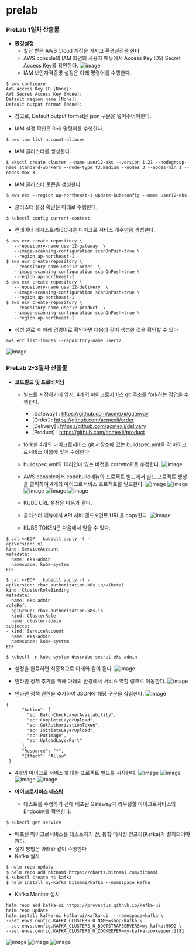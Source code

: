 # prelab

### PreLab 1일차 산출물 ###

- **환경설정**
  - 할당 받은 AWS Cloud 계정을 가지고 환경설정을 한다.
  - AWS console의 IAM 화면의 사용자 메뉴에서 Access Key ID와 Secret Access Key를 확인한다.
![image](https://github.com/Kim-sehee/prelab/blob/cf47fa3ddf98742cc043557da54978ee993e7200/accesskey_setting.JPG)
  - IAM 보안자격증명 설정은 아래 명령어를 수행한다.
```
$ aws configure
AWS Access Key ID [None]:
AWS Secret Access Key [None]:
Default region name [None]: 
Default output format [None]:
```
  - 참고로, Default output format은 json 구문을 넣어주어야한다.

  - IAM 설정 확인은 아래 명령어를 수행한다.
```
$ aws iam list-account-aliases
```

  - IAM 클러스터를 생성한다.
```
$ eksctl create cluster --name user12-eks --version 1.21 --nodegroup-name standard-workers --node-type t3.medium --nodes 3 --nodes-min 1 --nodes-max 3
```

  - IAM 클러스터 토큰을 생성한다
```
$ aws eks --region ap-northeast-1 update-kubeconfig --name user12-eks
```

  - 클러스터 설정 확인은 아래로 수행한다.
```
$ kubectl config current-context
```

  - 컨테이너 레지스트리(ECR)을 마이크로 서비스 개수만큼 생성한다.
 ```
 $ aws ecr create-repository \
    --repository-name user12-gateway  \
    --image-scanning-configuration scanOnPush=true \
    --region ap-northeast-1
 $ aws ecr create-repository \
    --repository-name user12-order  \
    --image-scanning-configuration scanOnPush=true \
    --region ap-northeast-1
 $ aws ecr create-repository \
    --repository-name user12-delivery  \
    --image-scanning-configuration scanOnPush=true \
    --region ap-northeast-1
 $ aws ecr create-repository \
    --repository-name user12-product  \
    --image-scanning-configuration scanOnPush=true \
    --region ap-northeast-1
 ```
 
  - 생성 완료 후 아래 명령어로 확인하면 다음과 같이 생성한 것을 확인할 수 있다
 ```
 aws ecr list-images --repository-name user12
 ```
![image](https://github.com/Kim-sehee/prelab/blob/389926d47ef750eed5660ec3a695ce616663c3bc/ecr.JPG)

### PreLab 2-3일차 산출물 ###

- **코드빌드 및 프로비저닝**
  - 빌드를 시작하기에 앞서, 4개의 마이크로서비스 git 주소를 fork하는 작업을 수행한다.
    - [Gateway] : https://github.com/acmexii/gateway
    - [Order] : https://github.com/acmexii/order
    - [Delivery] : https://github.com/acmexii/delivery
    - [Product] : https://github.com/acmexii/product

  - fork한 4개의 마이크로서비스 git 저장소에 있는 buildspec.yml을 각 마이크로서비스 이름에 맞게 수정한다.
  - buildspec.yml의 10라인에 있는 버전을 corretto11로 수정한다.
![image](https://github.com/Kim-sehee/prelab/blob/2d62e71dbf94a9bf70e204165340a489be5203ec/buildspec_11.JPG)

  - AWS console에서 codebuild메뉴의 프로젝트 빌드에서 빌드 프로젝트 생성을 클릭하여 4개의 마이크로서비스 프로젝트를 빌드한다.
![image](https://github.com/Kim-sehee/prelab/blob/ea4e564a085150813c4c2a99f6ab1cd10682da23/build1.JPG)
![image](https://github.com/Kim-sehee/prelab/blob/ea4e564a085150813c4c2a99f6ab1cd10682da23/build2.JPG)
![image](https://github.com/Kim-sehee/prelab/blob/ea4e564a085150813c4c2a99f6ab1cd10682da23/build3.JPG)
![image](https://github.com/Kim-sehee/prelab/blob/ea4e564a085150813c4c2a99f6ab1cd10682da23/build4.JPG)
![image](https://github.com/Kim-sehee/prelab/blob/ea4e564a085150813c4c2a99f6ab1cd10682da23/build5.JPG)

  - KUBE URL 설정은 다음과 같다.
  - 클러스터 메뉴에서 API 서버 엔드포인트 URL을 copy한다.
![image](https://github.com/Kim-sehee/prelab/blob/aabba358e87fb2cb2ffef185000a1297817a8ce8/APIserver.JPG)

  - KUBE TOKEN은 다음에서 얻을 수 있다.
```
$ cat <<EOF | kubectl apply -f -
apiVersion: v1
kind: ServiceAccount
metadata:
  name: eks-admin
  namespace: kube-system
EOF

$ cat <<EOF | kubectl apply -f -
apiVersion: rbac.authorization.k8s.io/v1beta1
kind: ClusterRoleBinding
metadata:
  name: eks-admin
roleRef:
  apiGroup: rbac.authorization.k8s.io
  kind: ClusterRole
  name: cluster-admin
subjects:
- kind: ServiceAccount
  name: eks-admin
  namespace: kube-system
EOF

$ kubectl -n kube-system describe secret eks-admin
```
 - 설정을 완료하면 최종적으로 아래와 같이 된다.
![image](https://github.com/Kim-sehee/prelab/blob/main/kube_token.JPG)

  - 인라인 정책 추가를 위해 아래의 환경에서 서비스 역할 링크로 이동한다.
![image](https://github.com/Kim-sehee/prelab/blob/main/servicerole.JPG)

  - 인라인 정책 권한을 추가하여 JSON에 해당 구문을 삽입한다.
![image](https://github.com/Kim-sehee/prelab/blob/6a747cb1bc6ce1a5fd79e796f26fa186c75bd66e/policysetting.JPG)
```
{
      "Action": [
        "ecr:BatchCheckLayerAvailability",
        "ecr:CompleteLayerUpload",
        "ecr:GetAuthorizationToken",
        "ecr:InitiateLayerUpload",
        "ecr:PutImage",
        "ecr:UploadLayerPart"
      ],
      "Resource": "*",
      "Effect": "Allow"
 }
```
  - 4개의 마이크로 서비스에 대한 프로젝트 빌드를 시작한다.
![image](https://github.com/Kim-sehee/prelab/blob/02455ed1a615c375d99ae8a0de0b74d9f9dfc149/orderbuild.JPG)
![image](https://github.com/Kim-sehee/prelab/blob/02455ed1a615c375d99ae8a0de0b74d9f9dfc149/productbuild.JPG)
![image](https://github.com/Kim-sehee/prelab/blob/02455ed1a615c375d99ae8a0de0b74d9f9dfc149/gatewaybuild.JPG)
![image](https://github.com/Kim-sehee/prelab/blob/02455ed1a615c375d99ae8a0de0b74d9f9dfc149/deliverybuild.JPG)

- **마이크로서비스 테스팅**
  - 테스트를 수행하기 전에 배포된 Gateway가 라우팅할 마이크로서비스의 Endpoint를 확인한다.
```
$ kubectl get service
```
  - 배포된 마이크로서비스를 테스트하기 전, 통합 메시징 인프라(Kafka)가 설치되어야 한다.
  - 설치 방법은 아래와 같이 수행한다
  - Kafka 설치
```
$ helm repo update
$ helm repo add bitnami https://charts.bitnami.com/bitnami
$ kubectl create ns kafka
$ helm install my-kafka bitnami/kafka --namespace kafka
```
  - Kafka Monitor 설치
```
helm repo add kafka-ui https://provectus.github.io/kafka-ui
helm repo update
helm install kafka-ui kafka-ui/kafka-ui  --namespace=kafka \
--set envs.config.KAFKA_CLUSTERS_0_NAME=shop-Kafka \
--set envs.config.KAFKA_CLUSTERS_0_BOOTSTRAPSERVERS=my-kafka:9092 \
--set envs.config.KAFKA_CLUSTERS_0_ZOOKEEPER=my-kafka-zookeeper:2181
```

![image](https://github.com/Kim-sehee/prelab/blob/93ecce9f26fcce97cbcbe86b08d9bd118f127f3d/kafkasetting1.JPG)
![image](https://github.com/Kim-sehee/prelab/blob/93ecce9f26fcce97cbcbe86b08d9bd118f127f3d/kafkasetting2.JPG)
![image](https://github.com/Kim-sehee/prelab/blob/93ecce9f26fcce97cbcbe86b08d9bd118f127f3d/kafkasetting3.JPG)
